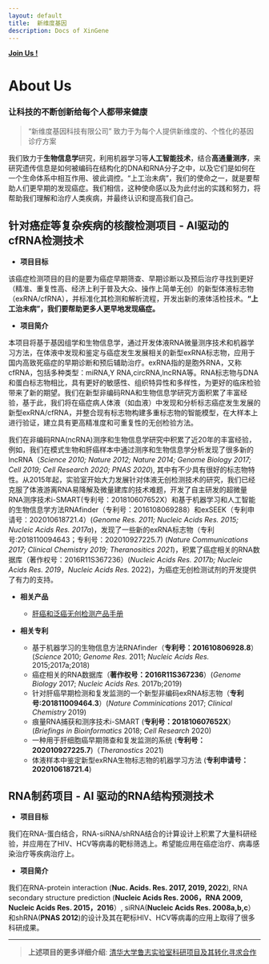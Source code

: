 ```yaml
---
layout: default
title:  新维度基因
description: Docs of XinGene
---
```




[**Join Us !**](./join-us/)

# About Us

### 让科技的不断创新给每个人都带来健康

>  “新维度基因科技有限公司” 致力于为每个人提供新维度的、个性化的基因诊疗方案 



我们致力于**生物信息学**研究，利用机器学习等**人工智能技术**，结合**高通量测序**，来研究遗传信息是如何被编码在结构化的DNA和RNA分子之中，以及它们是如何在一个生命体系中相互作用、彼此调控。“上工治未病”，我们的使命之一，就是要帮助人们更早期的发现癌症。我们相信，这种使命感以及为此付出的实践和努力，将帮助我们理解和治疗人类疾病，并最终认识和提高我们自己。



## 针对癌症等复杂疾病的核酸检测项目 - AI驱动的cfRNA检测技术

- **项目目标**

该癌症检测项目的目的是要为癌症早期筛查、早期诊断以及预后治疗寻找到更好（精准、重复性高、经济上利于普及大众、操作上简单无创）的新型体液标志物（exRNA/cfRNA），并标准化其检测和解析流程，开发出新的液体活检技术。**“上工治未病”，我们要帮助更多人更早地发现癌症。**

- **项目简介**

本项目将基于基因组学和生物信息学，通过开发体液RNA微量测序技术和机器学习方法，在体液中发现和鉴定与癌症发生发展相关的新型exRNA标志物，应用于国内高致死癌症的早期诊断和预后辅助治疗。exRNA指的是胞外RNA，又称cfRNA，包括多种类型：miRNA,Y RNA,circRNA,lncRNA等。RNA标志物与DNA和蛋白标志物相比，具有更好的敏感性、组织特异性和多样性，为更好的临床检验带来了新的期望。我们在新型非编码RNA和生物信息学研究方面积累了丰富经验，基于此，我们将在癌症病人体液（如血液）中发现和分析标志癌症发生发展的新型exRNA/cfRNA，并整合现有标志物构建多重标志物的智能模型，在大样本上进行验证，建立具有更高精准度和可重复性的无创检验方法。

我们在非编码RNA(ncRNA)测序和生物信息学研究中积累了近20年的丰富经验，例如，我们在模式生物和肝癌样本中通过测序和生物信息学分析发现了很多新的lncRNA（*Science 2010; Nature 2012; Nature 2014; Genome Biology 2017; Cell 2019; Cell Research 2020; PNAS 2020*), 其中有不少具有很好的标志物特性。从2015年起，实验室开始大力发展针对体液无创检测技术的研究，我们已经克服了体液游离RNA易降解及微量建库的技术难题，开发了自主研发的超微量RNA测序技术i-SMART(专利号：201810607652X）和基于机器学习和人工智能的生物信息学方法RNAfinder（专利号：2016108069288）和exSEEK（专利申请号：202010618721.4）(*Genome Res. 2011; Nucleic Acids Res. 2015; Nucleic Acids Res. 2017a*)，发现了一些新的exRNA标志物（专利号:2018110094643；专利号：202010927225.7) (*Nature Communications 2017; Clinical Chemistry 2019; Theranositics 2021*)，积累了癌症相关的RNA数据库（著作权号：2016R11S367236）(*Nucleic Acids Res. 2017b; Nucleic Acids Res. 2019*，*Nucleic Acids Res.* 2022)，为癌症无创检测试剂的开发提供了有力的支持。

* **相关产品**
  * [肝癌和泛癌无创检测产品手册](https://cloud.tsinghua.edu.cn/f/675e0ba682054813b529/)


* **相关专利**
  * 基于机器学习的生物信息方法RNAfinder（**专利号：201610806928.8**）(*Science* 2010; *Genome Res.* 2011; *Nucleic Acids Res.* 2015;2017a;2018)
  * 癌症相关的RNA数据库（**著作权号：2016R11S367236**）(*Genome Biology* 2017; *Nucleic Acids Res.* 2017b;2019)
  * 针对肝癌早期检测和复发监测的一个新型非编码exRNA标志物（**专利号:201811009464.3**）(*Nature Comminications* 2017; *Clinical Chemistry* 2019)
  * 痕量RNA捕获和测序技术i-SMART (**专利号：201810607652X**）(*Briefings in Bioinformatics* 2018; *Cell Research* 2020)
  * 一种用于肝细胞癌早期筛查和复发监测的系统 (**专利号：202010927225.7**)（*Theranostics* 2021)
  * 体液样本中鉴定新型exRNA生物标志物的机器学习方法 (**专利申请号：202010618721.4**)

## RNA制药项目 - AI 驱动的RNA结构预测技术

- **项目目标**

我们在RNA-蛋白结合，RNA-siRNA/shRNA结合的计算设计上积累了大量科研经验，并应用在了HIV、HCV等病毒的靶标筛选上。希望能应用在癌症治疗、病毒感染治疗等疾病治疗上。

- **项目简介**

我们在RNA-protein interaction (**Nuc. Acids. Res. 2017, 2019, 2022**), RNA secondary structure prediction (**Nucleic Acids Res. 2006，RNA 2009, Nucleic Acids Res. 2015，2016**）, siRNA(**Nucleic Acids Res. 2008a,b,c**）和shRNA(**PNAS 2012**)的设计及其在靶标HIV、HCV等病毒的应用上取得了很多科研成果。



---



> **上述项目的更多详细介绍**: [清华大学鲁志实验室科研项目及其转化寻求合作](https://www.ncrnalab.org/open)